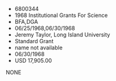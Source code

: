* 6800344
* 1968 Institutional Grants For Science
* BFA,DGA
* 06/25/1968,06/30/1968
* Jeremy Taylor, Long Island University
* Standard Grant
*   name not available
* 06/30/1968
* USD 17,905.00

NONE